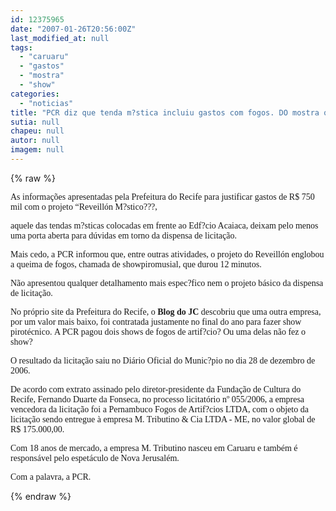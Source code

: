 ```yaml
---
id: 12375965
date: "2007-01-26T20:56:00Z"
last_modified_at: null
tags:
  - "caruaru"
  - "gastos"
  - "mostra"
  - "show"
categories:
  - "noticias"
title: "PCR diz que tenda m?stica incluiu gastos com fogos. DO mostra que firma de Caruaru recebeu R$ 175 mil por show "
sutia: null
chapeu: null
autor: null
imagem: null
---
```

{% raw %}
<p><P><FONT face=Verdana>As informações apresentadas pela Prefeitura do Recife para justificar gastos de R$ 750 mil com o projeto “Reveillón M?stico???,</p>
<p> aquele das tendas m?sticas colocadas em frente ao Edf?cio Acaiaca, deixam pelo menos uma porta aberta para dúvidas em torno da dispensa de licitação.</FONT></P></p>
<p><P><FONT face=Verdana>Mais cedo, a PCR informou que, entre outras atividades, o projeto do Reveillón englobou a queima de fogos, chamada de showpiromusial, que durou 12 minutos.</FONT></P></p>
<p><P><FONT face=Verdana>Não apresentou qualquer detalhamento mais espec?fico nem o projeto básico da dispensa de licitação.</FONT></P></p>
<p><P><FONT face=Verdana>No próprio site da Prefeitura do Recife, o <STRONG>Blog do JC</STRONG> descobriu que uma outra empresa, por um valor mais baixo, foi contratada justamente no final do ano para&nbsp;fazer show pirotécnico.&nbsp;A PCR pagou dois shows de fogos de artif?cio? Ou uma delas não fez o show?</FONT></P></p>
<p><P><FONT face=Verdana>O resultado da licitação saiu no Diário Oficial do Munic?pio no dia 28 de dezembro de 2006.</FONT></P></p>
<p><P><FONT face=Verdana>De acordo com extrato assinado pelo diretor-presidente da Fundação de Cultura do Recife, Fernando Duarte da Fonseca, no processo licitatório nº 055/2006, a empresa vencedora da licitação foi a Pernambuco Fogos de Artif?cios LTDA, com o objeto da licitação sendo entregue à empresa M. Tributino &amp; Cia LTDA - ME, no valor global de R$ 175.000,00.</FONT></P></p>
<p><P><FONT face=Verdana>Com 18 anos de mercado, a empresa M. Tributino nasceu em Caruaru e também é responsável pelo espetáculo de Nova Jerusalém.</FONT></P></p>
<p><P><FONT face=Verdana>Com a palavra, a PCR.</FONT></P> </p>
{% endraw %}